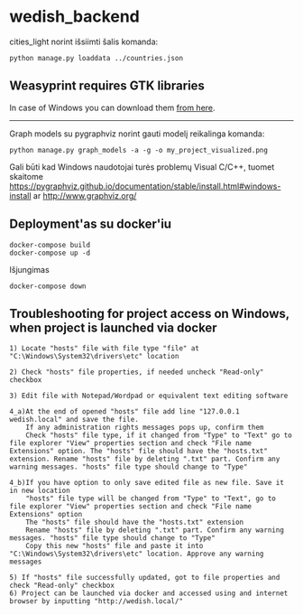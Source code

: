 # wedish_backend

cities_light norint išsiimti šalis komanda:

```
python manage.py loaddata ../countries.json
```

## Weasyprint requires GTK libraries
In case of Windows you can download them [from here](https://github.com/tschoonj/GTK-for-Windows-Runtime-Environment-Installer/releases/download/2022-01-04/gtk3-runtime-3.24.31-2022-01-04-ts-win64.exe).

-------------------------------------------
Graph models su pygraphviz
norint gauti modelį reikalinga komanda:

```
python manage.py graph_models -a -g -o my_project_visualized.png
```

Gali būti kad Windows naudotojai turės problemų Visual C/C++, tuomet skaitome https://pygraphviz.github.io/documentation/stable/install.html#windows-install ar http://www.graphviz.org/  


## Deployment'as su docker'iu
```
docker-compose build
docker-compose up -d
```
Išjungimas
```
docker-compose down
```

## Troubleshooting for project access on Windows, when project is launched via docker
```````````````````
1) Locate "hosts" file with file type "file" at "C:\Windows\System32\drivers\etc" location

2) Check "hosts" file properties, if needed uncheck "Read-only" checkbox

3) Edit file with Notepad/Wordpad or equivalent text editing software

4_a)At the end of opened "hosts" file add line "127.0.0.1   wedish.local" and save the file.
    If any administration rights messages pops up, confirm them
    Check "hosts" file type, if it changed from "Type" to "Text" go to file explorer "View" properties section and check "File name Extensions" option. The "hosts" file should have the "hosts.txt" extension. Rename "hosts" file by deleting ".txt" part. Confirm any warning messages. "hosts" file type should change to "Type"

4_b)If you have option to only save edited file as new file. Save it in new location
    "hosts" file type will be changed from "Type" to "Text", go to file explorer "View" properties section and check "File name Extensions" option
    The "hosts" file should have the "hosts.txt" extension
    Rename "hosts" file by deleting ".txt" part. Confirm any warning messages. "hosts" file type should change to "Type"
    Copy this new "hosts" file and paste it into "C:\Windows\System32\drivers\etc" location. Approve any warning messages

5) If "hosts" file successfully updated, got to file properties and check "Read-only" checkbox
6) Project can be launched via docker and accessed using and internet browser by inputting "http://wedish.local/"